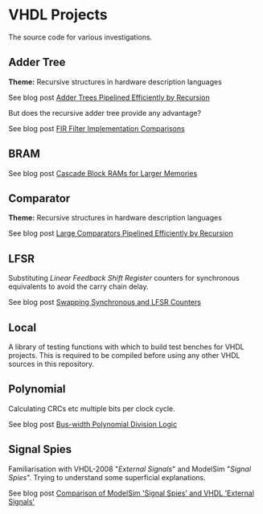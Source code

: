 # VHDL Projects

The source code for various investigations.

## Adder Tree

**Theme:** Recursive structures in hardware description languages

See blog post [Adder Trees Pipelined Efficiently by Recursion](http://blog.abbey1.org.uk/index.php/technology/adder-trees-pipelined-efficiently-by-recursion)

But does the recursive adder tree provide any advantage?

See blog post [FIR Filter Implementation Comparisons](http://blog.abbey1.org.uk/index.php/technology/fir-filter-implementation-comparisons)

## BRAM

See blog post [Cascade Block RAMs for Larger Memories](http://blog.abbey1.org.uk/index.php/technology/cascade-block-rams-for-larger-memories)

## Comparator

**Theme:** Recursive structures in hardware description languages

See blog post [Large Comparators Pipelined Efficiently by Recursion](http://blog.abbey1.org.uk/index.php/technology/large-comparator-pipelined-efficiently-by-recursion)

## LFSR

Substituting _Linear Feedback Shift Register_ counters for synchronous equivalents to avoid the carry chain delay.

See blog post [Swapping Synchronous and LFSR Counters](http://blog.abbey1.org.uk/index.php/technology/swapping-synchronous-and-lfsr-counters)

## Local

A library of testing functions with which to build test benches for VHDL projects. This is required to be compiled before using any other VHDL sources in this repository.

## Polynomial

Calculating CRCs etc multiple bits per clock cycle.

See blog post [Bus-width Polynomial Division Logic](http://blog.abbey1.org.uk/index.php/technology/bus-width-polynomial-division-logic)

## Signal Spies

Familiarisation with VHDL-2008 "_External Signals_" and ModelSim "_Signal Spies_". Trying to understand some superficial explanations.

See blog post [Comparison of ModelSim 'Signal Spies' and VHDL 'External Signals'](http://blog.abbey1.org.uk/index.php/technology/comparison-of-modelsim-signal-spies-and-vhdl-external)